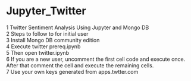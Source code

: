 # Jupyter_Twitter
1 Twitter Sentiment Analysis Using Jupyter and Mongo DB<br>
2 Steps to follow to for initial user<br>
3 Install Mongo DB community edition<br>
4 Execute twitter prereq.ipynb<br>
5 Then open twitter.ipynb<br>
6 If you are a new user, uncomment the first cell code and execute once. After that comment the cell and execute the remaining cells.<br>
7 Use your own keys generated from apps.twtter.com
